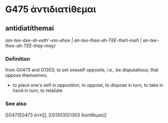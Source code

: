 # G475 ἀντιδιατίθεμαι

## antidiatíthemai

_(an-tee-dee-at-eeth'-em-ahee | an-tee-thee-ah-TEE-theh-meh | an-tee-thee-ah-TEE-thay-may)_

### Definition

from G0473 and G1303; to set oneself opposite, i.e., be disputatious; that oppose themselves; 

- to place one's self in opposition, to oppose, to dispose in turn, to take in hand in turn, to retaliate

### See also

[[G473|G473 ἀντί]], [[G1303|G1303 διατίθεμαι]]
